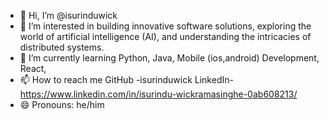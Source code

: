 - 👋 Hi, I’m @isurinduwick
- 👀 I’m interested in building innovative software solutions, exploring the world of artificial intelligence (AI), and understanding the intricacies of distributed systems.
- 🌱 I’m currently learning  Python, Java, Mobile (ios,android) Development, React,
- 📫 How to reach me
     GitHub -isurinduwick
     LinkedIn-https://www.linkedin.com/in/isurindu-wickramasinghe-0ab608213/
- 😄 Pronouns: he/him


<!---
isurinduwick/isurinduwick is a ✨ special ✨ repository because its `README.md` (this file) appears on your GitHub profile.
You can click the Preview link to take a look at your changes.
--->
